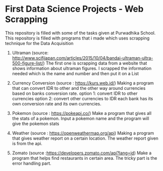 # First Data Science Projects - Web Scrapping

This repository is filled with some of the tasks given at Purwadhika School.
This repository is filled with programs that i made which uses scrapping technique for the Data Acquisition

1. Ultraman (source: http://www.scifijapan.com/articles/2015/10/04/bandai-ultraman-ultra-500-figure-list/)
The first one is scrapping data from a website that shows information about ultraman figures.
I scrapped the information needed which is the name and number and then put it on a List

2. Currency Conversion (source : https://kurs.web.id/)
Making a program that can convert IDR to other and the other way around currencies based on banks conversion rate.
option 1:
convert IDR to other currencies
option 2:
convert other currencies to IDR
each bank has its own conversion rate and its own currencies.


3. Pokemon (source : https://pokeapi.co/)
Make a program that gives all the stats of a pokemon. Input a pokemon name and the program will give the pokemon stats

4. Weather (source : https://openweathermap.org/api)
Making a program that gives weather report on a certain location. The weather report given is from the api.

5. Zomato (source :https://developers.zomato.com/api?lang=id)
Make a program that helps find restaurants in certain area.
The tricky part is the error handling part.

